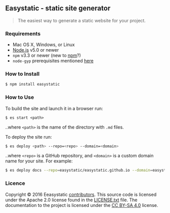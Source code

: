 ## Easystatic - static site generator

> The easiest way to generate a static website for your project.

### Requirements

  * Mac OS X, Windows, or Linux
  * [Node.js](https://nodejs.org/) v5.0 or newer
  * `npm` v3.3 or newer (new to [npm](https://docs.npmjs.com/)?)
  * `node-gyp` prerequisites mentioned [here](https://github.com/nodejs/node-gyp)

### How to Install

```sh
$ npm install easystatic  
```

### How to Use

To build the site and launch it in a browser run:

```
$ es start <path>
```

..where `<path>` is the name of the directory with `.md` files.

To deploy the site run:

```sh
$ es deploy <path> --repo=<repo> --domain=<domain>
```

..where `<repo>` is a GitHub repository, and `<domain>` is a custom domain name
for your site. For example:

```sh
$ es deploy docs --repo=easystatic/easystatic.github.io --domain=easystatic.com
```

### Licence

Copyright © 2016 Eeasystatic [contributors](https://github.com/easystatic/easystatic/graphs/contributors).
This source code is licensed under the Apache 2.0 license found in the
[LICENSE.txt](https://github.com/easystatic/easystatic/blob/master/LICENSE.txt) file.
The documentation to the project is licensed under the [CC BY-SA 4.0](http://creativecommons.org/licenses/by-sa/4.0/) license.
